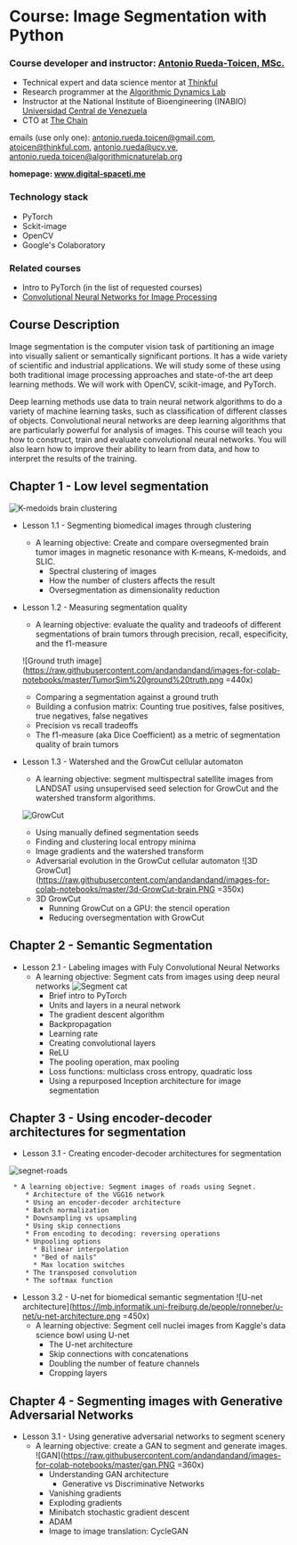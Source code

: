 # Course: Image Segmentation with Python

### Course developer and instructor: [Antonio Rueda-Toicen, MSc.](https://www.linkedin.com/in/antonioruedatoicen/)
+ Technical expert and data science mentor at [Thinkful](https://www.thinkful.com/)
+ Research programmer at the [Algorithmic Dynamics Lab](https://www.algorithmicdynamics.net/)
+ Instructor at the National Institute of Bioengineering (INABIO) [Universidad Central de Venezuela](http://www.ucv.ve/)
+ CTO at [The Chain](http://thechain.tech/)

emails (use only one): antonio.rueda.toicen@gmail.com, atoicen@thinkful.com, antonio.rueda@ucv.ve, antonio.rueda.toicen@algorithmicnaturelab.org

**homepage: www.digital-spaceti.me**

### Technology stack

+ PyTorch
+ Sckit-image
+ OpenCV
+ Google's Colaboratory

### Related courses

+ Intro to PyTorch (in the list of requested courses)
+ [Convolutional Neural Networks for Image Processing](https://www.datacamp.com/courses/convolutional-neural-networks-for-image-processing)

## Course Description

Image segmentation is the computer vision task of partitioning an image into visually salient or semantically significant portions. It has a wide variety of scientific and industrial applications. We will study some of these using both traditional image processing approaches and state-of-the art deep learning methods. We will work with OpenCV, scikit-image, and PyTorch. 


Deep learning methods use data to train neural network algorithms to do a variety of machine learning tasks, such as classification of different classes of objects. Convolutional neural networks are deep learning algorithms that are particularly powerful for analysis of images. This course will teach you how to construct, train and evaluate convolutional neural networks. You will also learn how to improve their ability to learn from data, and how to interpret the results of the training.


## Chapter 1 - Low level segmentation

![K-medoids brain clustering](https://raw.githubusercontent.com/andandandand/images-for-colab-notebooks/master/seeded%20segmentation.PNG)
   * Lesson 1.1 - Segmenting biomedical images through clustering
     * A learning objective: Create and compare oversegmented brain tumor images in magnetic resonance with K-means, K-medoids, and SLIC.
        * Spectral clustering of images 
        * How the number of clusters affects the result
        * Oversegmentation as dimensionality reduction
   * Lesson 1.2 -  Measuring segmentation quality
     * A learning objective: evaluate the quality and tradeoofs of different segmentations of brain tumors through precision, recall, especificity, and the f1-measure
     
     ![Ground truth image](https://raw.githubusercontent.com/andandandand/images-for-colab-notebooks/master/TumorSim%20ground%20truth.png =440x)
     
       * Comparing a segmentation against a ground truth
        * Building a confusion matrix: Counting true positives, false positives, true negatives, false negatives
        * Precision vs recall tradeoffs
        * The f1-measure (aka Dice Coefficient) as a metric of segmentation quality of brain tumors
   * Lesson 1.3 - Watershed and the GrowCut cellular automaton
     * A learning objective: segment multispectral satellite images from LANDSAT using unsupervised seed selection for GrowCut and the watershed transform algorithms.
     
     ![GrowCut](https://raw.githubusercontent.com/andandandand/images-for-colab-notebooks/master/GrowCut.png)
        * Using manually defined segmentation seeds
        * Finding and clustering local entropy minima
        * Image gradients and the watershed transform
        * Adversarial evolution in the GrowCut cellular automaton
         ![3D GrowCut](https://raw.githubusercontent.com/andandandand/images-for-colab-notebooks/master/3d-GrowCut-brain.PNG =350x)      
      * 3D GrowCut
          * Running GrowCut on a GPU: the stencil operation
          * Reducing oversegmentation with GrowCut
   
## Chapter 2 - Semantic Segmentation

   * Lesson 2.1 - Labeling images with Fuly Convolutional Neural Networks
     * A learning objective: Segment cats from images using deep neural networks
![Segment cat](https://raw.githubusercontent.com/andandandand/images-for-colab-notebooks/master/segment%20cat.PNG)     
        * Brief intro to PyTorch
        * Units and layers in a neural network
        * The gradient descent algorithm
        * Backpropagation
        * Learning rate
        * Creating convolutional layers 
        * ReLU
        * The pooling operation, max pooling
        * Loss functions: multiclass cross entropy, quadratic loss
        * Using a repurposed Inception architecture for image segmentation
  
  
 ## Chapter 3 - Using encoder-decoder architectures for segmentation
   * Lesson 3.1 - Creating encoder-decoder architectures for segmentation
   
   ![segnet-roads](https://raw.githubusercontent.com/andandandand/images-for-colab-notebooks/master/Segnet-roads.PNG)
     
     * A learning objective: Segment images of roads using Segnet.
        * Architecture of the VGG16 network
        * Using an encoder-decoder architecture
        * Batch normalization
        * Downsampling vs upsampling
        * Using skip connections
        * From encoding to decoding: reversing operations
        * Unpooling options
          * Bilinear interpolation
          * "Bed of nails"
          * Max location switches
        * The transposed convolution
        * The softmax function
  
  * Lesson 3.2 - U-net for biomedical semantic segmentation
  ![U-net architecture](https://lmb.informatik.uni-freiburg.de/people/ronneber/u-net/u-net-architecture.png =450x)
      * A learning objective: Segment cell nuclei images from Kaggle's data science bowl using U-net
          * The U-net architecture
          * Skip connections with concatenations
          * Doubling the number of feature channels
          * Cropping layers
          
          
## Chapter 4 - Segmenting images with Generative Adversarial Networks

   * Lesson 3.1 - Using generative adversarial networks to segment scenery
     * A learning objective: create a GAN to segment and generate images.
     ![GAN](https://raw.githubusercontent.com/andandandand/images-for-colab-notebooks/master/gan.PNG =360x)
        * Understanding GAN architecture
          * Generative vs Discriminative Networks 
        * Vanishing gradients
        * Exploding gradients
        * Minibatch stochastic gradient descent
        * ADAM 
        * Image to image translation: CycleGAN        

